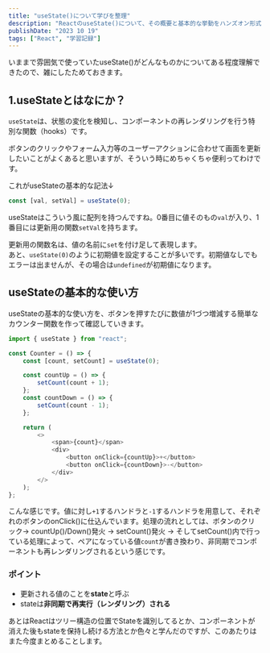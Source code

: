 ```yaml
---
title: "useState()について学びを整理"
description: "ReactのuseState()について、その概要と基本的な挙動をハンズオン形式でまとめている記事です。"
publishDate: "2023 10 19"
tags: ["React", "学習記録"]
---
```


いままで雰囲気で使っていたuseState()がどんなものかについてある程度理解できたので、雑にしたためておきます。

## 1.useStateとはなにか？

`useState`は、状態の変化を検知し、コンポーネントの再レンダリングを行う特別な関数（hooks）です。<br />

ボタンのクリックやフォーム入力等のユーザーアクションに合わせて画面を更新したいことがよくあると思いますが、そういう時にめちゃくちゃ便利ってわけです。

これがuseStateの基本的な記法↓

```js
const [val, setVal] = useState(0);
```

useStateはこういう風に配列を持つんですね。0番目に値そのもの`val`が入り、1番目には更新用の関数`setVal`を持ちます。

更新用の関数名は、値の名前に`set`を付け足して表現します。<br />
あと、`useState(0)`のように初期値を設定することが多いです。初期値なしでもエラーは出ませんが、その場合は`undefined`が初期値になります。

## useStateの基本的な使い方

useStateの基本的な使い方を、ボタンを押すたびに数値が1づつ増減する簡単なカウンター関数を作って確認していきます。

```js
import { useState } from "react";

const Counter = () => {
	const [count, setCount] = useState(0);

	const countUp = () => {
		setCount(count + 1);
	};
	const countDown = () => {
		setCount(count - 1);
	};

	return (
		<>
			<span>{count}</span>
			<div>
				<button onClick={countUp}>+</button>
				<button onClick={countDown}>-</button>
			</div>
		</>
	);
};
```

こんな感じです。値に対し`+1`するハンドラと`-1`するハンドラを用意して、それぞれのボタンのonClick()に仕込んでいます。処理の流れとしては、ボタンのクリック-> countUp()/Down()発火 -> setCount()発火 -> そしてsetCount()内で行っている処理によって、ペアになっている値`count`が書き換わり、非同期でコンポーネントも再レンダリングされるという感じです。

### ポイント

- 更新される値のことを**state**と呼ぶ
- stateは**非同期で再実行（レンダリング）される**
  <br />

あとはReactはツリー構造の位置でStateを識別してるとか、コンポーネントが消えた後もstateを保持し続ける方法とか色々と学んだのですが、このあたりはまた今度まとめることします。
